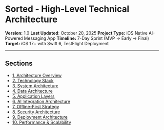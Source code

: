 # Sorted - High-Level Technical Architecture

**Version:** 1.0
**Last Updated:** October 20, 2025
**Project Type:** iOS Native AI-Powered Messaging App
**Timeline:** 7-Day Sprint (MVP → Early → Final)
**Target:** iOS 17+ with Swift 6, TestFlight Deployment

---

## Sections

- [1. Architecture Overview](./architecture-overview.md)
- [2. Technology Stack](./technology-stack.md)
- [3. System Architecture](./system-architecture.md)
- [4. Data Architecture](./data-architecture.md)
- [5. Application Layers](./application-layers.md)
- [6. AI Integration Architecture](./ai-integration-architecture.md)
- [7. Offline-First Strategy](./offline-first-strategy.md)
- [8. Security Architecture](./security-architecture.md)
- [9. Deployment Architecture](./deployment-architecture.md)
- [10. Performance & Scalability](./performance-and-scalability.md)
